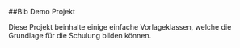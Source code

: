 ##Bib Demo Projekt

Diese Projekt beinhalte einige einfache Vorlageklassen, welche die Grundlage für die Schulung bilden können.
